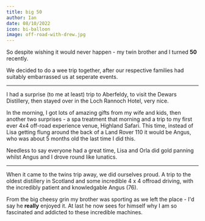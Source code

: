 ```yaml
---
title: big 50
author: Ian
date: 08/10/2022
icon: bi-balloon
image: off-road-with-drew.jpg
---
```


So despite wishing it would never happen - my twin brother and I turned **50** recently.

We decided to do a wee trip together, after our respective families had suitably embarrassed us at seperate events.

--- 

I had a surprise (to me at least) trip to Aberfeldy, to visit the Dewars Distillery, then stayed over in the Loch Rannoch Hotel, very nice.

In the morning, I got lots of amazing gifts from my wife and kids, then another two surprises - a spa treatment that morning and a trip to my first ever 4x4 off-road experience venue, Highland Safari.  This time, instead of Lisa getting flung around the back of a Land Rover 110 it would be Angus, who was about 5 months old the last time I did this.

Needless to say everyone had a great time, Lisa and Orla did gold panning whilst Angus and I drove round like lunatics.  

--- 

When it came to the twins trip away, we did ourselves proud.  A trip to the oldest distillery in Scotland and some incredible 4 x 4 offroad driving, with the incredibly patient and knowledgable Angus (76).

From the big cheesy grin my brother was sporting as we left the place - I'd say he **really** enjoyed it. At last he now sees for himself why I am so fascinated and addicted to these incredible machines.

